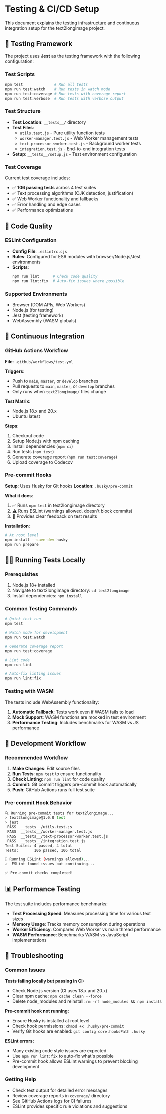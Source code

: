 # Testing & CI/CD Setup

This document explains the testing infrastructure and continuous integration setup for the text2longimage project.

## 🧪 Testing Framework

The project uses **Jest** as the testing framework with the following configuration:

### Test Scripts
```bash
npm test              # Run all tests
npm run test:watch    # Run tests in watch mode
npm run test:coverage # Run tests with coverage report
npm run test:verbose  # Run tests with verbose output
```

### Test Structure
- **Test Location**: `__tests__/` directory
- **Test Files**:
  - `utils.test.js` - Pure utility function tests
  - `worker-manager.test.js` - Web Worker management tests
  - `text-processor-worker.test.js` - Background worker tests
  - `integration.test.js` - End-to-end integration tests
- **Setup**: `__tests__/setup.js` - Test environment configuration

### Test Coverage
Current test coverage includes:
- ✅ **106 passing tests** across 4 test suites
- ✅ Text processing algorithms (CJK detection, justification)
- ✅ Web Worker functionality and fallbacks
- ✅ Error handling and edge cases
- ✅ Performance optimizations

## 🔧 Code Quality

### ESLint Configuration
- **Config File**: `.eslintrc.cjs`
- **Rules**: Configured for ES6 modules with browser/Node.js/Jest environments
- **Scripts**:
  ```bash
  npm run lint      # Check code quality
  npm run lint:fix  # Auto-fix issues where possible
  ```

### Supported Environments
- Browser (DOM APIs, Web Workers)
- Node.js (for testing)
- Jest (testing framework)
- WebAssembly (WASM globals)

## 🚀 Continuous Integration

### GitHub Actions Workflow
**File**: `.github/workflows/test.yml`

**Triggers**:
- Push to `main`, `master`, or `develop` branches
- Pull requests to `main`, `master`, or `develop` branches
- Only runs when `text2longimage/` files change

**Test Matrix**:
- Node.js 18.x and 20.x
- Ubuntu latest

**Steps**:
1. Checkout code
2. Setup Node.js with npm caching
3. Install dependencies (`npm ci`)
4. Run tests (`npm test`)
5. Generate coverage report (`npm run test:coverage`)
6. Upload coverage to Codecov

### Pre-commit Hooks

**Setup**: Uses Husky for Git hooks
**Location**: `.husky/pre-commit`

**What it does**:
1. ✅ Runs `npm test` in text2longimage directory
2. ⚠️ Runs ESLint (warnings allowed, doesn't block commits)
3. 📝 Provides clear feedback on test results

**Installation**:
```bash
# At root level
npm install --save-dev husky
npm run prepare
```

## 🏃‍♂️ Running Tests Locally

### Prerequisites
1. Node.js 18+ installed
2. Navigate to text2longimage directory: `cd text2longimage`
3. Install dependencies: `npm install`

### Common Testing Commands

```bash
# Quick test run
npm test

# Watch mode for development
npm run test:watch

# Generate coverage report
npm run test:coverage

# Lint code
npm run lint

# Auto-fix linting issues
npm run lint:fix
```

### Testing with WASM
The tests include WebAssembly functionality:
1. **Automatic Fallback**: Tests work even if WASM fails to load
2. **Mock Support**: WASM functions are mocked in test environment
3. **Performance Testing**: Includes benchmarks for WASM vs JS performance

## 🔄 Development Workflow

### Recommended Workflow
1. **Make Changes**: Edit source files
2. **Run Tests**: `npm test` to ensure functionality
3. **Check Linting**: `npm run lint` for code quality
4. **Commit**: Git commit triggers pre-commit hook automatically
5. **Push**: GitHub Actions runs full test suite

### Pre-commit Hook Behavior
```bash
🔍 Running pre-commit tests for text2longimage...
> text2longimage@1.0.0 test
> jest
 PASS  __tests__/utils.test.js
 PASS  __tests__/worker-manager.test.js
 PASS  __tests__/text-processor-worker.test.js
 PASS  __tests__/integration.test.js
Test Suites: 4 passed, 4 total
Tests:       106 passed, 106 total

🔧 Running ESLint (warnings allowed)...
⚠️  ESLint found issues but continuing...

✅ Pre-commit checks completed!
```

## 📊 Performance Testing

The test suite includes performance benchmarks:
- **Text Processing Speed**: Measures processing time for various text sizes
- **Memory Usage**: Tracks memory consumption during operations
- **Worker Efficiency**: Compares Web Worker vs main thread performance
- **WASM Performance**: Benchmarks WASM vs JavaScript implementations

## 🐛 Troubleshooting

### Common Issues

**Tests failing locally but passing in CI:**
- Check Node.js version (CI uses 18.x and 20.x)
- Clear npm cache: `npm cache clean --force`
- Delete node_modules and reinstall: `rm -rf node_modules && npm install`

**Pre-commit hook not running:**
- Ensure Husky is installed at root level
- Check hook permissions: `chmod +x .husky/pre-commit`
- Verify Git hooks are enabled: `git config core.hooksPath .husky`

**ESLint errors:**
- Many existing code style issues are expected
- Use `npm run lint:fix` to auto-fix what's possible
- Pre-commit hook allows ESLint warnings to prevent blocking development

### Getting Help
- Check test output for detailed error messages
- Review coverage reports in `coverage/` directory
- See GitHub Actions logs for CI failures
- ESLint provides specific rule violations and suggestions
